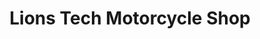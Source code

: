 ---
title: "Lions Tech Motorcycle Shop"
url: /cainta/lions-tech-motorcycle-shop/
shop: motorcycle
---